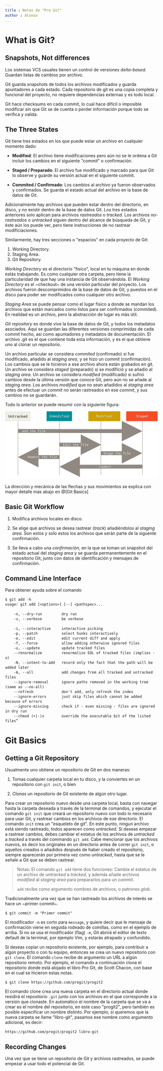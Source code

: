 ```yaml
---
title : Notas de "Pro Git"
author : Alonso
...
```


What is Git?
============

Snapshots, Not differences
--------------------------

Los sistemas VCS usuales tienen un control de versiones _delta-based_.
Guardan listas de cambios por archivo.

Git guarda snapshots de todos los archivos modificados y guarda apuntadores a cada estado.
Cada repositorio de git es una copia completa y funcional del proyecto, no requiere dependencias externas y es todo local.

Git hace checksums en cada commit, lo cual hace difícil o imposible modificar sin que Git se de cuenta o perder información porque todo se verifica y valida. 

The Three States
----------------

Git tiene tres estados en los que puede estar un archivo en cualquier momento dado: 
- **Modified**: El archivo tiene modificaciones pero aún no se le ordena a Git incluir los cambios en el siguiente "commit" o confirmación.

- **Staged / Preparado**: El archivo fue modificado y marcado para que Git lo observe y guarde su versión actual en el siguiente commit. 

- **Commited / Confirmado**: Los cambios al archivo ya fueron observados y confirmados. Se guarda el estado actual del archivo en la base de datos de Git.

Adicionalmente hay archivos que pueden estar dentro del directorio, en disco, y no existir dentro de la base de datos Git.
Los tres estados anteriores solo aplican para archivos _rastreados_ o _tracked_.
Los archivos _no-rastreados_ o _untracked_ siguen dentro del alcance de búsqueda de Git, y éste aún los puede ver, pero tiene instrucciones de no rastrear modificiaciones.

Similarmente, hay tres secciones o "espacios" en cada proyecto de Git: 

1. Working Directory.
2. Staging Area.
3. Git Repository.

_Working Directory_ es el directorio "fisico", local en tu máquina en donde estás trabajando.
Es como cualquier otra carpeta, pero tiene la particularidad de que hay una instancia de Git observándola.
El _Working Directory_ es el ~checkout~ de una versión particular del proyecto.
Los archivos fueron descomprimidos de la base de datos de Git, y puestos en el disco para poder ser modificados como cualquier otro archivo.

_Staging Area_ se puede pensar como el lugar físico a donde se mandan los archivos que están marcados como listos para ser confirmados (commited).
En realidad es un archivo, pero la abstracción de lugar es más útil.

_Git repository_ es donde vive la base de datos de Git, y todos los metadatos asociados.
Aqui se guardan las diferentes versiones comprimidas de cada commit hecho, asi como apuntadores y metadatos de documentación.
El archivo .git es el que contiene toda esta información, y es el que obtiene uno al clonar un repositorio.

Un archivo particular se considera _commited_ (confirmado) si fue modificado, añadido al _staging area_, y se hizo un _commit_ (confirmación).
Los cambios que se le hicieron a ese archivo ahora están grabados en git.
Un archivo se considera _staged_ (preparado) si se modifició y se añadió  al _staging area_.
Un archivo se considera _modified_ (modificado) si sufrió cambios desde la última versión que conoce Git, pero aún no se añade al _staging area_.
Los archivos _modified_ que no sean añadidos al _staging area_ antes de efectuar un _commit_ no serán rastreados en ese _commit_, y sus cambios no se guardarán. 

Todo lo anterior se puede resumir con la siguiente figura: 

![lifecycle](figs/lifecycle.png)

La dirección y mecánica de las flechas y sus movimientos se explica con mayor detalle más abajo en @[Git Basics]

Basic Git Workflow
------------------

1. Modifica archivos locales en disco.

2. Se elige qué archivos se desea rastrear (_track_) añadiéndolos al _staging area_. Son estos y solo estos los archivos que serán parte de la siguente confirmación.

3. Se lleva a cabo una _confirmación_, en la que se toman un snapshot del estado actual del _staging area_ y se guarda permanentemente en el repositorio Git, junto con datos de identificación y mensajes de confirmación.

Command Line Interface
----------------------

Para obtener ayuda sobre el comando 

````
$ git add -h
usage: git add [<options>] [--] <pathspec>...

    -n, --dry-run         dry run
    -v, --verbose         be verbose

    -i, --interactive     interactive picking
    -p, --patch           select hunks interactively
    -e, --edit            edit current diff and apply
    -f, --force           allow adding otherwise ignored files
    -u, --update          update tracked files
    --renormalize         renormalize EOL of tracked files (implies -u)
    -N, --intent-to-add   record only the fact that the path will be added later
    -A, --all             add changes from all tracked and untracked files
    --ignore-removal      ignore paths removed in the working tree (same as --no-all)
    --refresh             don't add, only refresh the index
    --ignore-errors       just skip files which cannot be added because of errors
    --ignore-missing      check if - even missing - files are ignored in dry run
    --chmod (+|-)x        override the executable bit of the listed files”
````

Git Basics
==========

Getting a Git Repository
------------------------

Usualmente uno obtiene un repositorio de Git en dos maneras: 

1. Tomas cualquier carpeta local en tu disco, y la conviertes en un repositorio con `git init`, o bien

2. _Clonas_ un repositorio de Git existente de algún otro lugar.

Para crear un repositorio nuevo desde una carpeta local, basta con navegar hasta la carpeta deseada a través de la terminal de comandos, y ejecutar el comando `git init` que creará un repositorio nuevo con todo lo necesario para usar Git, y rastrear cambios en los archivos de ese directorio.
El comando `init` crea un "esqueleto de git".
En este punto, ningun archivo está siendo rastreado, todos aparecen como _untracked_.
Si deseas empezar a rastrear cambios, debes cambiar el estatus de los archivos de _untracked_ a _tracked_ a través del commando `git add`.
Cabe mencionar que los archivos nuevos, es decir los originales en un directorio antes de correr `git init`, o aquellos creados o añadidos después de haber creado el repositorio, siempre aparecerán por primera vez como _untracked_, hasta que se le señale a Git que se deben rastrear.

> Notas: 
> El comando `git add` tiene dos funciones:
> Cambia el estatus de un archivo de _untracked_ a _tracked_, y además añade archivos _modified_ al _staging area_ para prepararlos para un _commit_.
> 
> `add` recibe como argumento nombres de archivos, o patrones _glob_.

Tradicionalmente una vez que se han rastreado los archivos de interés se hace un ~primer commit~.

````
$ git commit -m "Primer commit"
````

El modificador `-m` es corto para `message`, y quiere decir que le mensaje de confirmación viene en seguida rodeado de comillas, como en el ejemplo de arriba.
Si no se usa el modificador (flag) `-m`, Git abrirá el editor de texto default de la terminal, por ejemplo Vim, y estarás atrapado y confundido.


Si deseas copiar un repositorio existente, por ejemplo, para contribuir a algún proyecto o con tu equipo, entonces se crea un nuevo repositorio con `git clone`.
El comando `clone` recibe de argumento un URL a algún repositorio remoto.
Por ejemplo, el comando a continuación clona el repositorio donde está alojado el libro Pro Git, de Scott Chacon, con base en el cual se hicieron estas notas. 

````
$ git clone https://github.com/progit/progit2
````

El comando clone crea una nueva carpeta en el directorio actual donde residirá el repositorio `.git` junto con los archivos en el que corresponde a la versión que clonaste.
En automático el nombre de la carpeta que se va a crear es el nombre del repositorio, en este caso "progit2", pero también es posible especificar un nombre distinto.
Por ejemplo, si queremos que la nueva carpeta se llame "libro-git", pasamos ese nombre como argumento adicional, es decir:

````
https://github.com/progit/progit2 libro-git
```` 

Recording Changes
-----------------

Una vez que se tiene un repositorio de Git y archivos rastreados, se puede empezar a usar todo el potencial de Git. 

